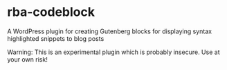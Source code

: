 # rba-codeblock
A WordPress plugin for creating Gutenberg blocks for displaying syntax highlighted snippets to blog posts

Warning: This is an experimental plugin which is probably insecure. Use at your own risk!